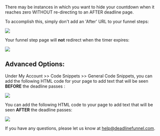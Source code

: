 There may be instances in which you want to hide your countdown when it
reaches zero WITHOUT re-directing to an AFTER deadline page.

To accomplish this, simply don't add an 'After' URL to your funnel steps:

![](https://d33v4339jhl8k0.cloudfront.net/docs/assets/53974d6ce4b0c76107b109d1/images/5c786b532c7d3a0cb9321831/file-bSUr2f41rY.png)

Your funnel step page will **not** redirect when the timer expires:

![](https://d33v4339jhl8k0.cloudfront.net/docs/assets/53974d6ce4b0c76107b109d1/images/5c786b5f04286350d088818f/file-FBZePHwQmJ.png)

## Advanced Options:

Under My Account >> Code Snippets >> General Code Snippets, you can add the
following HTML code for your page to add text that will be seen **BEFORE**
the deadline passes :

![](https://d33v4339jhl8k0.cloudfront.net/docs/assets/53974d6ce4b0c76107b109d1/images/5a946bbc2c7d3a54cdfcd12d/file-49yDoJYJsD.png)

You can add the following HTML code to your page to add text that will be seen
**AFTER**  the deadline passes:

![](https://d33v4339jhl8k0.cloudfront.net/docs/assets/53974d6ce4b0c76107b109d1/images/5a946bf32c7d3a54cdfcd130/file-7KbWCk0NH1.png)

If you have any questions, please let us know at
[help@deadlinefunnel.com](mailto:mailto:help@deadlinefunnel.com).

